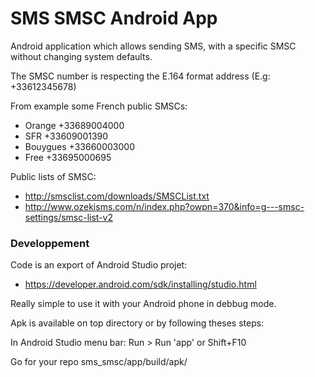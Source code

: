 SMS SMSC Android App
====================

Android application which allows sending SMS, with a specific SMSC without changing system defaults.

The SMSC number is respecting the E.164 format address (E.g: +33612345678)

From example some French public SMSCs:
* Orange    +33689004000
* SFR       +33609001390
* Bouygues  +33660003000
* Free      +33695000695

Public lists of SMSC:
* http://smsclist.com/downloads/SMSCList.txt
* http://www.ozekisms.com/n/index.php?owpn=370&info=g---smsc-settings/smsc-list-v2

### Developpement

Code is an export of Android Studio projet:
* https://developer.android.com/sdk/installing/studio.html

Really simple to use it with your Android phone in debbug mode.

Apk is available on top directory or by following theses steps:

In Android Studio menu bar:
Run > Run 'app' or Shift+F10

Go for your repo sms_smsc/app/build/apk/
